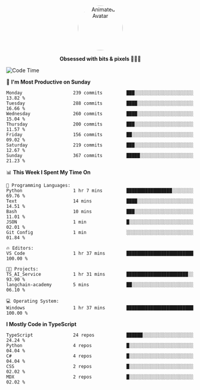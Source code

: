 
<div align="center">
  <img 
    src="https://i.postimg.cc/W1R4TF4j/d6kpuve-c97567cf-518b-4b86-a271-5c89d88d22f7.gif" 
    width="120" 
    height="120" 
    alt="Animated Avatar" 
    style="border-radius: 50%;" 
  />
  
  <strong>Obsessed with bits & pixels 🧑‍💻🎨</strong>
</div>


<!--
### 🛠️ Main Tech Stack

<div align="center">
  <img src="https://cdn.jsdelivr.net/gh/devicons/devicon/icons/javascript/javascript-original.svg" height="25" alt="JavaScript" />
  <img src="https://cdn.jsdelivr.net/gh/devicons/devicon/icons/react/react-original.svg" height="25" alt="React" />
  <img src="https://cdn.jsdelivr.net/gh/devicons/devicon/icons/cplusplus/cplusplus-original.svg" height="25" alt="C++" />
  <img src="https://cdn.jsdelivr.net/gh/devicons/devicon/icons/rust/rust-original.svg" height="25" alt="Rust" />
  <img src="https://cdn.jsdelivr.net/gh/devicons/devicon/icons/java/java-original.svg" height="25" alt="Java" />
  <img src="https://skillicons.dev/icons?i=mysql" height="25" alt="MySQL" />
  <img src="https://skillicons.dev/icons?i=pr" height="25" alt="Premiere Pro" />
</div> -->

<!--START_SECTION:waka-->
![Code Time](http://img.shields.io/badge/Code%20Time-2%2C651%20hrs%2016%20mins-blue)

📅 **I'm Most Productive on Sunday** 

```text
Monday                   239 commits         ███░░░░░░░░░░░░░░░░░░░░░░   13.82 % 
Tuesday                  288 commits         ████░░░░░░░░░░░░░░░░░░░░░   16.66 % 
Wednesday                260 commits         ████░░░░░░░░░░░░░░░░░░░░░   15.04 % 
Thursday                 200 commits         ███░░░░░░░░░░░░░░░░░░░░░░   11.57 % 
Friday                   156 commits         ██░░░░░░░░░░░░░░░░░░░░░░░   09.02 % 
Saturday                 219 commits         ███░░░░░░░░░░░░░░░░░░░░░░   12.67 % 
Sunday                   367 commits         █████░░░░░░░░░░░░░░░░░░░░   21.23 % 
```


📊 **This Week I Spent My Time On** 

```text
💬 Programming Languages: 
Python                   1 hr 7 mins         █████████████████░░░░░░░░   69.76 % 
Text                     14 mins             ████░░░░░░░░░░░░░░░░░░░░░   14.51 % 
Bash                     10 mins             ███░░░░░░░░░░░░░░░░░░░░░░   11.01 % 
JSON                     1 min               █░░░░░░░░░░░░░░░░░░░░░░░░   02.01 % 
Git Config               1 min               ░░░░░░░░░░░░░░░░░░░░░░░░░   01.84 % 

🔥 Editors: 
VS Code                  1 hr 37 mins        █████████████████████████   100.00 % 

🐱‍💻 Projects: 
TS_AI_Service            1 hr 31 mins        ███████████████████████░░   93.90 % 
langchain-academy        5 mins              ██░░░░░░░░░░░░░░░░░░░░░░░   06.10 % 

💻 Operating System: 
Windows                  1 hr 37 mins        █████████████████████████   100.00 % 
```

**I Mostly Code in TypeScript** 

```text
TypeScript               24 repos            ██████░░░░░░░░░░░░░░░░░░░   24.24 % 
Python                   4 repos             █░░░░░░░░░░░░░░░░░░░░░░░░   04.04 % 
C#                       4 repos             █░░░░░░░░░░░░░░░░░░░░░░░░   04.04 % 
CSS                      2 repos             █░░░░░░░░░░░░░░░░░░░░░░░░   02.02 % 
MDX                      2 repos             █░░░░░░░░░░░░░░░░░░░░░░░░   02.02 % 
```




<!--END_SECTION:waka-->
